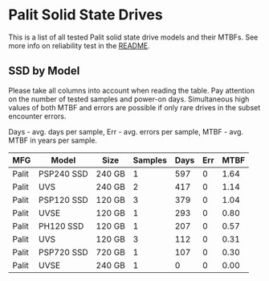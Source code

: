 Palit Solid State Drives
========================

This is a list of all tested Palit solid state drive models and their MTBFs. See
more info on reliability test in the [README](https://github.com/linuxhw/SMART).

SSD by Model
------------

Please take all columns into account when reading the table. Pay attention on the
number of tested samples and power-on days. Simultaneous high values of both MTBF
and errors are possible if only rare drives in the subset encounter errors.

Days - avg. days per sample,
Err  - avg. errors per sample,
MTBF - avg. MTBF in years per sample.

| MFG       | Model              | Size   | Samples | Days  | Err   | MTBF |
|-----------|--------------------|--------|---------|-------|-------|------|
| Palit     | PSP240 SSD         | 240 GB | 1       | 597   | 0     | 1.64   |
| Palit     | UVS                | 240 GB | 2       | 417   | 0     | 1.14   |
| Palit     | PSP120 SSD         | 120 GB | 3       | 379   | 0     | 1.04   |
| Palit     | UVSE               | 120 GB | 1       | 293   | 0     | 0.80   |
| Palit     | PH120 SSD          | 120 GB | 1       | 207   | 0     | 0.57   |
| Palit     | UVS                | 120 GB | 3       | 112   | 0     | 0.31   |
| Palit     | PSP720 SSD         | 720 GB | 1       | 107   | 0     | 0.30   |
| Palit     | UVSE               | 240 GB | 1       | 0     | 0     | 0.00   |
